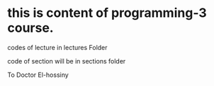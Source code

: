 # this is content of programming-3 course.
codes of lecture in lectures Folder

code of section will be in sections folder

To Doctor El-hossiny
